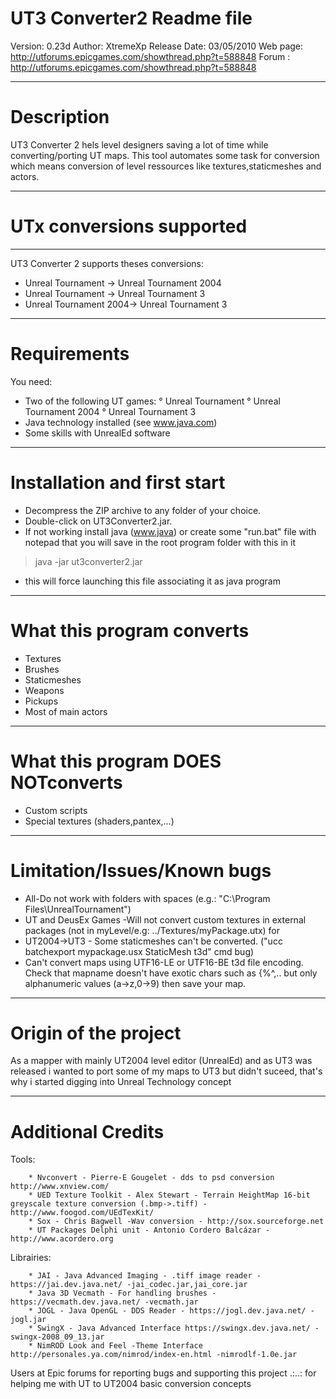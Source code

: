 
# UT3 Converter2 Readme file
Version: 0.23d
Author: XtremeXp
Release Date: 03/05/2010
Web page: http://utforums.epicgames.com/showthread.php?t=588848
Forum : http://utforums.epicgames.com/showthread.php?t=588848

---

# Description
UT3 Converter 2 hels level designers saving a lot of time while
converting/porting UT maps. This tool automates some task
for conversion which means conversion of level ressources
like textures,staticmeshes and actors.

---

# UTx conversions supported
------------------------------
UT3 Converter 2 supports theses conversions:
* Unreal Tournament -> Unreal Tournament 2004
* Unreal Tournament -> Unreal Tournament 3
* Unreal Tournament 2004-> Unreal Tournament 3

---

# Requirements
You need:
* Two of the following UT games:
° Unreal Tournament
° Unreal Tournament 2004
° Unreal Tournament 3
* Java technology installed (see www.java.com)
* Some skills with UnrealEd software

---

# Installation and first start
* Decompress the ZIP archive to any folder of your choice.
* Double-click on UT3Converter2.jar.
* If not working install java (www.java) or create some "run.bat" file with notepad that you will save in the root program folder with this in it
> java -jar ut3converter2.jar 
* this will force launching this file associating it as java program

---

# What this program converts
* Textures
* Brushes
* Staticmeshes
* Weapons
* Pickups
* Most of main actors

--- 

# What this program DOES NOTconverts
* Custom scripts
* Special textures (shaders,pantex,...)
---

# Limitation/Issues/Known bugs
* All-Do not work with folders with spaces (e.g.: "C:\Program Files\UnrealTournament")
* UT and DeusEx Games -Will not convert custom textures in external packages (not in myLevel/e.g: ../Textures/myPackage.utx) for 
* UT2004->UT3 - Some staticmeshes can't be converted. ("ucc batchexport mypackage.usx StaticMesh t3d" cmd bug)
* Can't convert maps using UTF16-LE or UTF16-BE t3d file encoding. Check that mapname doesn't have exotic chars such as {%^,.. but only alphanumeric values (a->z,0->9) then save your map.

---

# Origin of the project
As a mapper with mainly UT2004 level editor (UnrealEd) and as
UT3 was released i wanted to port some of my maps to UT3 but
didn't suceed, that's why i started digging into Unreal Technology
concept

---

# Additional Credits
Tools:

        * Nvconvert - Pierre-E Gougelet - dds to psd conversion http://www.xnview.com/
        * UED Texture Toolkit - Alex Stewart - Terrain HeightMap 16-bit greyscale texture conversion (.bmp->.tiff) - http://www.foogod.com/UEdTexKit/
        * Sox - Chris Bagwell -Wav conversion - http://sox.sourceforge.net
        * UT Packages Delphi unit - Antonio Cordero Balcázar - http://www.acordero.org


Librairies:

        * JAI - Java Advanced Imaging - .tiff image reader - https://jai.dev.java.net/ -jai_codec.jar,jai_core.jar
        * Java 3D Vecmath - For handling brushes - https://vecmath.dev.java.net/ -vecmath.jar
        * JOGL - Java OpenGL - DDS Reader - https://jogl.dev.java.net/ -jogl.jar
        * SwingX - Java Advanced Interface https://swingx.dev.java.net/ - swingx-2008_09_13.jar
        * NimROD Look and Feel -Theme Interface http://personales.ya.com/nimrod/index-en.html -nimrodlf-1.0e.jar
	
 Users at Epic forums for reporting bugs and supporting this project
	.:..: for helping me with UT to UT2004 basic conversion concepts
